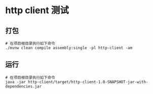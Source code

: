 # http client 测试

## 打包

```shell
# 在项目根目录执行如下命令
./mvnw clean compile assembly:single -pl http-client -am
```

## 运行

```shell
# 在项目根目录执行如下命令
java -jar http-client/target/http-client-1.0-SNAPSHOT-jar-with-dependencies.jar
```